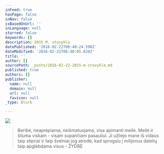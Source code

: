 ```yaml
---
inFeed: true
hasPage: false
inNav: false
isBasedOnUrl: ''
inLanguage: null
starred: false
keywords: []
description: 2015 M. stovykla
datePublished: '2016-02-22T06:40:24.596Z'
dateModified: '2016-02-22T06:40:05.628Z'
title: ''
author: []
sourcePath: _posts/2016-02-22-2015-m-stovykla.md
published: true
authors: []
publisher:
  name: null
  domain: null
  url: null
  favicon: null
_type: Blurb

---
```

![](https://the-grid-user-content.s3-us-west-2.amazonaws.com/9947b19a-3e2a-4d81-bd92-050cac63c73f.jpg)

> Beribė, neaprėpiama, neišmatuojama, visa apimanti meilė. 
> Meilė ir šiluma viskam - visam supančiam pasauliui. Ji užliejo mane iš vidaus taip stipriai ir taip švelniai jog atrodė, kad sprogsiu į milijonus dalelių taip apglėbdama visus - ŽYDRĖ